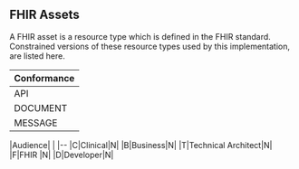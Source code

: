 ## FHIR Assets

A FHIR asset is a resource type which is defined in the FHIR standard. Constrained versions of these resource types used by this implementation, are listed here.


 
|Conformance|
|--
|API|M|
|DOCUMENT|M|
|MESSAGE|M|

|Audience| |
|--
|C|Clinical|N|
|B|Business|N|
|T|Technical Architect|N|
|F|FHIR |N|
|D|Developer|N|
